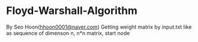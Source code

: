 # Floyd-Warshall-Algorithm
By Seo Hoon(hhoon0001@naver.com)
Getting weight matrix by input.txt like as sequence of
dimenson n, n*n matrix, start node

